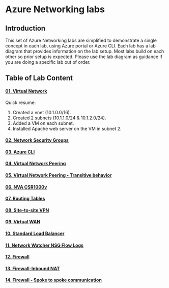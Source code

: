 # Azure Networking labs

## Introduction

This set of Azure Networking labs are simplified to demonstrate a single concept in each lab, using Azure portal or Azure CLI. Each lab has a lab diagram that provides information on the lab setup. Most labs build on each other so prior setup is expected. Please use the lab diagram as guidance if you are doing a specific lab out of order.

## Table of Lab Content

#### [01. Virtual Network](https://github.com/binals/azurenetworking/blob/master/Lab%2001%20Virtual%20Network.pdf)

Quick resume:

1. Created a vnet (10.1.0.0/16).
2. Created 2 subnets (10.1.1.0/24 & 10.1.2.0/24).
3. Added a VM on each subnet.
4. Installed Apache web server on the VM in subnet 2.

#### [02. Network Security Groups](https://github.com/binals/azurenetworking/blob/master/Lab%2002%20Network%20Security%20Groups.pdf)
#### [03. Azure CLI](https://github.com/binals/azurenetworking/blob/master/Lab%2003%20CLI.pdf)
#### [04. Virtual Network Peering](https://github.com/binals/azurenetworking/blob/master/Lab%2004%20Virtual%20Network%20Peering.pdf)
#### [05. Virtual Network Peering - Transitive behavior](https://github.com/binals/azurenetworking/blob/master/Lab%2005%20Virtual%20Network%20Peering%20-%20Transitive%20behavior.pdf)
#### [06. NVA CSR1000v](https://github.com/binals/azurenetworking/blob/master/Lab%2006%20NVA%20CSR1000v.pdf)
#### [07. Routing Tables](https://github.com/binals/azurenetworking/blob/master/Lab%2007%20Routing%20Tables.pdf)
#### [08. Site-to-site VPN](https://github.com/binals/azurenetworking/blob/master/Lab%2008%20Site-to-site%20VPN.pdf)
#### [09. Virtual WAN](https://github.com/binals/azurenetworking/blob/master/Lab%2009%20Virtual%20WAN.pdf)
#### [10. Standard Load Balancer](https://github.com/binals/azurenetworking/blob/master/Lab%2010%20Standard%20Load%20Balancer.pdf)
#### [11. Network Watcher NSG Flow Logs](https://github.com/binals/azurenetworking/blob/master/Lab%2011%20Network%20Watcher%20NSG%20Flow%20Logs.pdf)
#### [12. Firewall](https://github.com/binals/azurenetworking/blob/master/Lab%2012%20Firewall.pdf)
#### [13. Firewall-Inbound NAT](https://github.com/binals/azurenetworking/blob/master/Lab%2013%20Firewall%20-%20Inbound%20NAT.pdf)
#### [14. Firewall - Spoke to spoke communication](https://github.com/binals/azurenetworking/blob/master/Lab%2014%20Firewall%20-%20Spoke%20to%20spoke%20communication.pdf)
